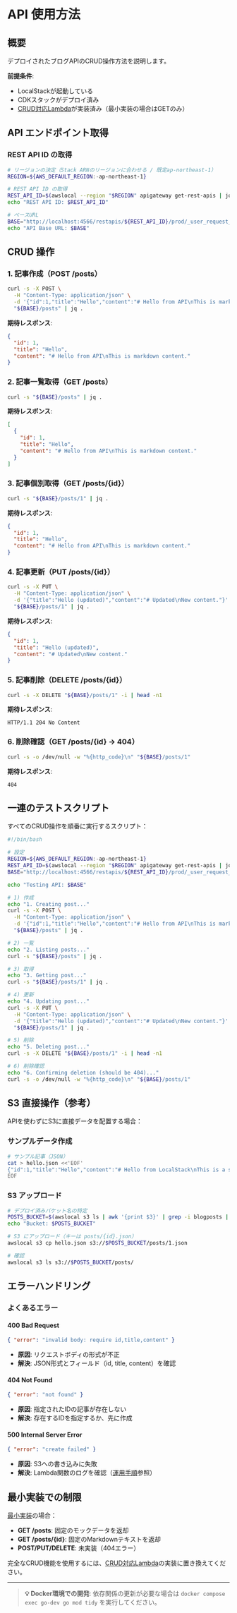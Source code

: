 # API 使用方法

## 概要

デプロイされたブログAPIのCRUD操作方法を説明します。

**前提条件**:

- LocalStackが起動している
- CDKスタックがデプロイ済み
- [CRUD対応Lambda](../reference/crud-lambda.md)が実装済み（最小実装の場合はGETのみ）

## API エンドポイント取得

### REST API ID の取得

```bash
# リージョンの決定（Stack ARNのリージョンに合わせる / 既定ap-northeast-1）
REGION=${AWS_DEFAULT_REGION:-ap-northeast-1}

# REST API ID の取得
REST_API_ID=$(awslocal --region "$REGION" apigateway get-rest-apis | jq -r '.items[0].id')
echo "REST API ID: $REST_API_ID"

# ベースURL
BASE="http://localhost:4566/restapis/${REST_API_ID}/prod/_user_request_"
echo "API Base URL: $BASE"
```

## CRUD 操作

### 1. 記事作成（POST /posts）

```bash
curl -s -X POST \
  -H "Content-Type: application/json" \
  -d '{"id":1,"title":"Hello","content":"# Hello from API\nThis is markdown content."}' \
  "${BASE}/posts" | jq .
```

**期待レスポンス**:

```json
{
  "id": 1,
  "title": "Hello",
  "content": "# Hello from API\nThis is markdown content."
}
```

### 2. 記事一覧取得（GET /posts）

```bash
curl -s "${BASE}/posts" | jq .
```

**期待レスポンス**:

```json
[
  {
    "id": 1,
    "title": "Hello",
    "content": "# Hello from API\nThis is markdown content."
  }
]
```

### 3. 記事個別取得（GET /posts/{id}）

```bash
curl -s "${BASE}/posts/1" | jq .
```

**期待レスポンス**:

```json
{
  "id": 1,
  "title": "Hello",
  "content": "# Hello from API\nThis is markdown content."
}
```

### 4. 記事更新（PUT /posts/{id}）

```bash
curl -s -X PUT \
  -H "Content-Type: application/json" \
  -d '{"title":"Hello (updated)","content":"# Updated\nNew content."}' \
  "${BASE}/posts/1" | jq .
```

**期待レスポンス**:

```json
{
  "id": 1,
  "title": "Hello (updated)",
  "content": "# Updated\nNew content."
}
```

### 5. 記事削除（DELETE /posts/{id}）

```bash
curl -s -X DELETE "${BASE}/posts/1" -i | head -n1
```

**期待レスポンス**:

```
HTTP/1.1 204 No Content
```

### 6. 削除確認（GET /posts/{id} → 404）

```bash
curl -s -o /dev/null -w "%{http_code}\n" "${BASE}/posts/1"
```

**期待レスポンス**:

```
404
```

## 一連のテストスクリプト

すべてのCRUD操作を順番に実行するスクリプト：

```bash
#!/bin/bash

# 設定
REGION=${AWS_DEFAULT_REGION:-ap-northeast-1}
REST_API_ID=$(awslocal --region "$REGION" apigateway get-rest-apis | jq -r '.items[0].id')
BASE="http://localhost:4566/restapis/${REST_API_ID}/prod/_user_request_"

echo "Testing API: $BASE"

# 1) 作成
echo "1. Creating post..."
curl -s -X POST \
  -H "Content-Type: application/json" \
  -d '{"id":1,"title":"Hello","content":"# Hello from API\nThis is markdown content."}' \
  "${BASE}/posts" | jq .

# 2) 一覧
echo "2. Listing posts..."
curl -s "${BASE}/posts" | jq .

# 3) 取得
echo "3. Getting post..."
curl -s "${BASE}/posts/1" | jq .

# 4) 更新
echo "4. Updating post..."
curl -s -X PUT \
  -H "Content-Type: application/json" \
  -d '{"title":"Hello (updated)","content":"# Updated\nNew content."}' \
  "${BASE}/posts/1" | jq .

# 5) 削除
echo "5. Deleting post..."
curl -s -X DELETE "${BASE}/posts/1" -i | head -n1

# 6) 削除確認
echo "6. Confirming deletion (should be 404)..."
curl -s -o /dev/null -w "%{http_code}\n" "${BASE}/posts/1"
```

## S3 直接操作（参考）

APIを使わずにS3に直接データを配置する場合：

### サンプルデータ作成

```bash
# サンプル記事（JSON）
cat > hello.json <<'EOF'
{"id":1,"title":"Hello","content":"# Hello from LocalStack\nThis is a sample."}
EOF
```

### S3 アップロード

```bash
# デプロイ済みバケット名の特定
POSTS_BUCKET=$(awslocal s3 ls | awk '{print $3}' | grep -i blogposts | head -n1)
echo "Bucket: $POSTS_BUCKET"

# S3 にアップロード（キーは posts/{id}.json）
awslocal s3 cp hello.json s3://$POSTS_BUCKET/posts/1.json

# 確認
awslocal s3 ls s3://$POSTS_BUCKET/posts/
```

## エラーハンドリング

### よくあるエラー

#### 400 Bad Request

```json
{ "error": "invalid body: require id,title,content" }
```

- **原因**: リクエストボディの形式が不正
- **解決**: JSON形式とフィールド（id, title, content）を確認

#### 404 Not Found

```json
{ "error": "not found" }
```

- **原因**: 指定されたIDの記事が存在しない
- **解決**: 存在するIDを指定するか、先に作成

#### 500 Internal Server Error

```json
{ "error": "create failed" }
```

- **原因**: S3への書き込みに失敗
- **解決**: Lambda関数のログを確認（[運用手順](./operations.md#ログ確認)参照）

## 最小実装での制限

[最小実装](../getting-started/04-lambda-development.md)の場合：

- **GET /posts**: 固定のモックデータを返却
- **GET /posts/{id}**: 固定のMarkdownテキストを返却
- **POST/PUT/DELETE**: 未実装（404エラー）

完全なCRUD機能を使用するには、[CRUD対応Lambda](../reference/crud-lambda.md)の実装に置き換えてください。

---

> **💡 Docker環境での開発**: 依存関係の更新が必要な場合は `docker compose exec go-dev go mod tidy` を実行してください。
